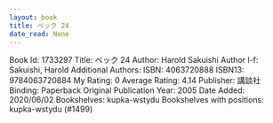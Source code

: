 ```yaml
---
layout: book
title: ベック 24
date_read: None
---
```


Book Id: 1733297
Title: ベック 24
Author: Harold Sakuishi
Author l-f: Sakuishi, Harold
Additional Authors: 
ISBN: 4063720888
ISBN13: 9784063720884
My Rating: 0
Average Rating: 4.14
Publisher: 講談社
Binding: Paperback
Original Publication Year: 2005
Date Added: 2020/06/02
Bookshelves: kupka-wstydu
Bookshelves with positions: kupka-wstydu (#1499)

